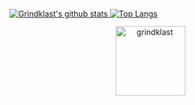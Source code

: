 [![Grindklast's github stats](https://github-readme-stats.vercel.app/api?username=grindklast&show_icons=true&count_private=true&hide_border=true)
![Top Langs](https://github-readme-stats.vercel.app/api/top-langs/?username=grindklast&layout=compact&hide_border=true)](https://github.com/grindklast)<br>
<p align="center"><img width="125" src="https://komarev.com/ghpvc/?username=grindklast&style=flat-square" alt="grindklast" /></p>

<!--
**grindklast/grindklast** is a ✨ _special_ ✨ repository because its `README.md` (this file) appears on your GitHub profile.

Here are some ideas to get you started:

- 🔭 I’m currently working on ...
- 🌱 I’m currently learning ...
- 👯 I’m looking to collaborate on ...
- 🤔 I’m looking for help with ...
- 💬 Ask me about ...
- 📫 How to reach me: ...
- 😄 Pronouns: ...
- ⚡ Fun fact: ...
-->
